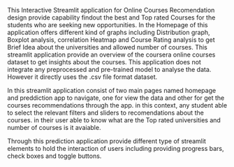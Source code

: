 This Interactive Streamlit application for Online Courses Recomendation design provide capability findout the best and Top rated Courses for the students who are seeking new opportunities. In the Homepage of this application offers different kind of graphs including Distribution graph, Boxplot analysis, correlation Heatmap and Course Rating analysis to get Brief Idea about the universities and allowed number of courses. This streamlit application provide an overview of the coursera online courses dataset to get insights about the courses. This application does not integrate any preprocessed and pre-trained model to analyse the data. However it directly uses the .csv file format dataset.

In this streamlit application consist of two main pages named homepage and preddiction app to navigate, one for view the data and other for get the courses recommendations through the app. in this context, any student able to select the relevant filters and sliders to recomendations about the courses. in their user able to know what are the Top rated universities and number of courses is it avaiable.

Through this prediction application provide different type of streamlit elements to hold the interaction of users including providing progress bars, check boxes and toggle buttons.

